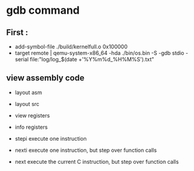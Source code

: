 # gdb command

## First :

- add-symbol-file ./build/kernelfull.o 0x100000
- target remote | qemu-system-x86_64 -hda ./bin/os.bin -S -gdb stdio -serial file:"log/log_$(date +'%Y%m%d_%H%M%S').txt"


## view assembly code
- layout asm

- layout src

- view registers
- info registers

- stepi execute one instruction
- nexti execute one instruction, but step over function calls
- next execute the current C instruction, but step over function calls

